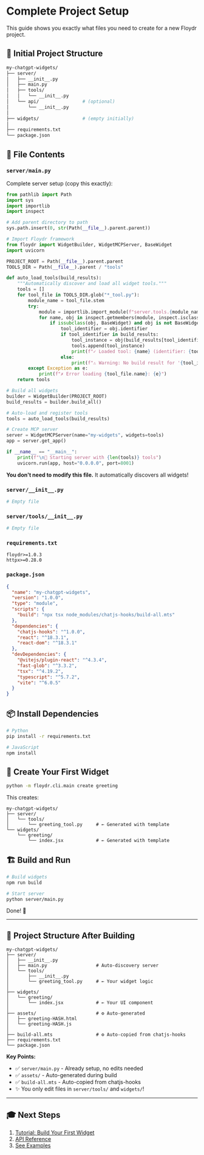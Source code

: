 # Complete Project Setup

This guide shows you exactly what files you need to create for a new Floydr project.

## 📁 Initial Project Structure

```bash
my-chatgpt-widgets/
├── server/
│   ├── __init__.py
│   ├── main.py
│   ├── tools/
│   │   └── __init__.py
│   └── api/                # (optional)
│       └── __init__.py
│
├── widgets/                # (empty initially)
│
├── requirements.txt
└── package.json
```

## 🔧 File Contents

### `server/main.py`

Complete server setup (copy this exactly):

```python
from pathlib import Path
import sys
import importlib
import inspect

# Add parent directory to path
sys.path.insert(0, str(Path(__file__).parent.parent))

# Import Floydr framework
from floydr import WidgetBuilder, WidgetMCPServer, BaseWidget
import uvicorn

PROJECT_ROOT = Path(__file__).parent.parent
TOOLS_DIR = Path(__file__).parent / "tools"

def auto_load_tools(build_results):
    """Automatically discover and load all widget tools."""
    tools = []
    for tool_file in TOOLS_DIR.glob("*_tool.py"):
        module_name = tool_file.stem
        try:
            module = importlib.import_module(f"server.tools.{module_name}")
            for name, obj in inspect.getmembers(module, inspect.isclass):
                if issubclass(obj, BaseWidget) and obj is not BaseWidget:
                    tool_identifier = obj.identifier
                    if tool_identifier in build_results:
                        tool_instance = obj(build_results[tool_identifier])
                        tools.append(tool_instance)
                        print(f"✓ Loaded tool: {name} (identifier: {tool_identifier})")
                    else:
                        print(f"⚠ Warning: No build result for '{tool_identifier}'")
        except Exception as e:
            print(f"✗ Error loading {tool_file.name}: {e}")
    return tools

# Build all widgets
builder = WidgetBuilder(PROJECT_ROOT)
build_results = builder.build_all()

# Auto-load and register tools
tools = auto_load_tools(build_results)

# Create MCP server
server = WidgetMCPServer(name="my-widgets", widgets=tools)
app = server.get_app()

if __name__ == "__main__":
    print(f"\n🚀 Starting server with {len(tools)} tools")
    uvicorn.run(app, host="0.0.0.0", port=8001)
```

**You don't need to modify this file.** It automatically discovers all widgets!

### `server/__init__.py`

```python
# Empty file
```

### `server/tools/__init__.py`

```python
# Empty file
```

### `requirements.txt`

```
floydr>=1.0.3
httpx>=0.28.0
```

### `package.json`

```json
{
  "name": "my-chatgpt-widgets",
  "version": "1.0.0",
  "type": "module",
  "scripts": {
    "build": "npx tsx node_modules/chatjs-hooks/build-all.mts"
  },
  "dependencies": {
    "chatjs-hooks": "^1.0.0",
    "react": "^18.3.1",
    "react-dom": "^18.3.1"
  },
  "devDependencies": {
    "@vitejs/plugin-react": "^4.3.4",
    "fast-glob": "^3.3.2",
    "tsx": "^4.19.2",
    "typescript": "^5.7.2",
    "vite": "^6.0.5"
  }
}
```

## 📦 Install Dependencies

```bash
# Python
pip install -r requirements.txt

# JavaScript
npm install
```

## 🎨 Create Your First Widget

```bash
python -m floydr.cli.main create greeting
```

This creates:

```
my-chatgpt-widgets/
├── server/
│   └── tools/
│       └── greeting_tool.py     # ← Generated with template
└── widgets/
    └── greeting/
        └── index.jsx            # ← Generated with template
```

## 🏗️ Build and Run

```bash
# Build widgets
npm run build

# Start server
python server/main.py
```

Done! 🎉

---

## 📁 Project Structure After Building

```
my-chatgpt-widgets/
├── server/
│   ├── __init__.py
│   ├── main.py                  # Auto-discovery server
│   └── tools/
│       ├── __init__.py
│       └── greeting_tool.py     # ← Your widget logic
│
├── widgets/
│   └── greeting/
│       └── index.jsx            # ← Your UI component
│
├── assets/                      # ⚙️ Auto-generated
│   ├── greeting-HASH.html
│   └── greeting-HASH.js
│
├── build-all.mts                # ⚙️ Auto-copied from chatjs-hooks
├── requirements.txt
└── package.json
```

**Key Points:**
- ✅ `server/main.py` - Already setup, no edits needed
- ✅ `assets/` - Auto-generated during build
- ✅ `build-all.mts` - Auto-copied from chatjs-hooks
- ✨ You only edit files in `server/tools/` and `widgets/`!

---

## 🎓 Next Steps

1. [Tutorial: Build Your First Widget](./docs/TUTORIAL.md)
2. [API Reference](./docs/API.md)
3. [See Examples](../examples/)

